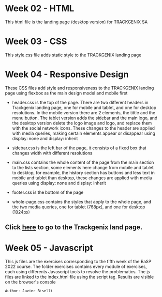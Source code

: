 # Week 02 - HTML

This html file is the landing page (desktop version) for TRACKGENIX SA

# Week 03 - CSS

This style.css file adds static style to the TRACKGENIX landing page 

# Week 04 - Responsive Design

These CSS files add style and responsiveness to the TRACKGENIX landing page using flexbox as the main design model and mobile first

- header.css is the top of the page. There are two different headers in Trackgenix landing page, one for mobile and tablet, and one for desktop resolutions. In the mobile version there are 2 elements, the tittle and the menu button. The tablet version adds the sidebar and the main logo, and the desktop version delete the logo image and logo, and replace them with the social network icons. These changes to the header are applied with media queries, making certain elements appear or disappear using display: none and display: inherit

- sidebar.css is the left bar of the page, it consists of a fixed box that changes width with different resolutions

- main.css contains the whole content of the page from the main section to the lists section, some elements here change from mobile and tablet to desktop, for example, the history section has buttons and less text in mobile and tablet than desktop, these changes are applied with media queries using display: none and display: inherit

- footer.css is the bottom of the page

- whole-page.css contains the styles that apply to the whole page, and the two media queries, one for tablet (768px), and one for desktop (1024px)

## **Click [here](https://javierbiselli.github.io/BaSP-M2022-Etapa-1/Semana-04/index.html) to go to the Trackgenix land page.**

# Week 05 - Javascript

This js files are the exercises corresponding to the fifth week of the BaSP 2022 course. The folder exercises contains every module of exercises, each using differents
Javascript tools to resolve the problematics. The js files are linked to the index.html file using the script tag. Results are visible on the browser's console


```
Author: Javier Biselli
```
